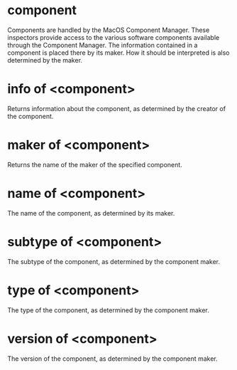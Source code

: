 # component

Components are handled by the MacOS Component Manager. These inspectors provide access to the various software components available through the Component Manager. The information contained in a component is placed there by its maker. How it should be interpreted is also determined by the maker.

# info of &lt;component&gt;

Returns information about the component, as determined by the creator of the component.

# maker of &lt;component&gt;

Returns the name of the maker of the specified component.

# name of &lt;component&gt;

The name of the component, as determined by its maker.

# subtype of &lt;component&gt;

The subtype of the component, as determined by the component maker.

# type of &lt;component&gt;

The type of the component, as determined by the component maker.

# version of &lt;component&gt;

The version of the component, as determined by the component maker.
